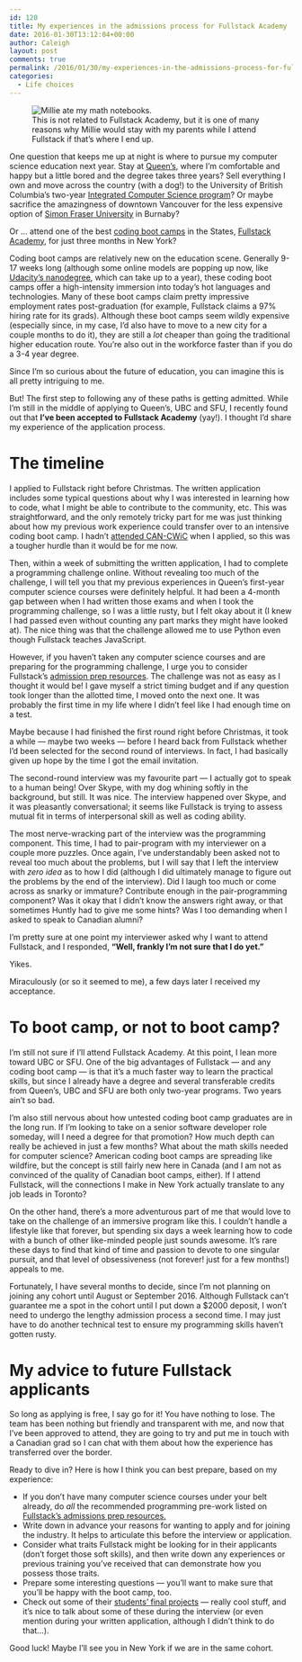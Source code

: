 ```yaml
---
id: 120
title: My experiences in the admissions process for Fullstack Academy
date: 2016-01-30T13:12:04+00:00
author: Caleigh
layout: post
comments: true
permalink: /2016/01/30/my-experiences-in-the-admissions-process-for-fullstack-academy/
categories:
  - Life choices
---
```

<figure><img src="{{ site.baseurl }}/public/posts/chewed1.jpg" alt="Millie ate my math notebooks." sizes="(max-width: 325px) 100vw, 325px" data-recalc-dims="1" /><figcaption>This is not related to Fullstack Academy, but it is one of many reasons why Millie would stay with my parents while I attend Fullstack if that&#8217;s where I end up.</figcaption></figure> 

One question that keeps me up at night is where to pursue my computer science education next year. Stay at [Queen&#8217;s](http://www.cs.queensu.ca/), where I&#8217;m comfortable and happy but a little bored and the degree takes three years? Sell everything I own and move across the country (with a dog!) to the University of British Columbia&#8217;s two-year [Integrated Computer Science program](https://www.cs.ubc.ca/students/undergrad/programs/second-degree)? Or maybe sacrifice the amazingness of downtown Vancouver for the less expensive option of [Simon Fraser University](https://www.sfu.ca/computing.html) in Burnaby?

Or &#8230; attend one of the best [coding boot camps](http://lifehacker.com/will-a-programming-boot-camp-help-me-get-a-coding-job-1695422265) in the States, [Fullstack Academy](http://www.fullstackacademy.com/), for just three months in New York?

Coding boot camps are relatively new on the education scene. Generally 9-17 weeks long (although some online models are popping up now, like [Udacity&#8217;s nanodegree](https://www.udacity.com/), which can take up to a year), these coding boot camps offer a high-intensity immersion into today&#8217;s hot languages and technologies. Many of these boot camps claim pretty impressive employment rates post-graduation (for example, Fullstack claims a 97% hiring rate for its grads). Although these boot camps seem wildly expensive (especially since, in my case, I&#8217;d also have to move to a new city for a couple months to do it), they are still a _lot_ cheaper than going the traditional higher education route. You&#8217;re also out in the workforce faster than if you do a 3-4 year degree.

Since I&#8217;m so curious about the future of education, you can imagine this is all pretty intriguing to me.

But! The first step to following any of these paths is getting admitted. While I&#8217;m still in the middle of applying to Queen&#8217;s, UBC and SFU, I recently found out that **I&#8217;ve been accepted to Fullstack Academy** (yay!). I thought I&#8217;d share my experience of the application process.

# The timeline

I applied to Fullstack right before Christmas. The written application includes some typical questions about why I was interested in learning how to code, what I might be able to contribute to the community, etc. This was straightforward, and the only remotely tricky part for me was just thinking about how my previous work experience could transfer over to an intensive coding boot camp. I hadn&#8217;t [attended CAN-CWiC](http://caleighm.com/2016/01/24/thoughts-on-my-first-canadian-celebration-of-women-in-computing-2016/) when I applied, so this was a tougher hurdle than it would be for me now.

Then, within a week of submitting the written application, I had to complete a programming challenge online. Without revealing too much of the challenge, I will tell you that my previous experiences in Queen&#8217;s first-year computer science courses were definitely helpful. It had been a 4-month gap between when I had written those exams and when I took the programming challenge, so I was a little rusty, but I felt okay about it (I knew I had passed even without counting any part marks they might have looked at). The nice thing was that the challenge allowed me to use Python even though Fullstack teaches JavaScript.

However, if you haven&#8217;t taken any computer science courses and are preparing for the programming challenge, I urge you to consider Fullstack&#8217;s [admission prep resources](http://www.fullstackacademy.com/admissions-preparation). The challenge was not as easy as I thought it would be! I gave myself a strict timing budget and if any question took longer than the allotted time, I moved onto the next one. It was probably the first time in my life where I didn&#8217;t feel like I had enough time on a test.

Maybe because I had finished the first round right before Christmas, it took a while &#8212; maybe two weeks &#8212; before I heard back from Fullstack whether I&#8217;d been selected for the second round of interviews. In fact, I had basically given up hope by the time I got the email invitation.

The second-round interview was my favourite part &#8212; I actually got to speak to a human being! Over Skype, with my dog whining softly in the background, but still. It was nice. The interview happened over Skype, and it was pleasantly conversational; it seems like Fullstack is trying to assess mutual fit in terms of interpersonal skill as well as coding ability.

The most nerve-wracking part of the interview was the programming component. This time, I had to pair-program with my interviewer on a couple more puzzles. Once again, I&#8217;ve understandably been asked not to reveal too much about the problems, but I will say that I left the interview with _zero idea_ as to how I did (although I did ultimately manage to figure out the problems by the end of the interview). Did I laugh too much or come across as snarky or immature? Contribute enough in the pair-programming component? Was it okay that I didn&#8217;t know the answers right away, or that sometimes Huntly had to give me some hints? Was I too demanding when I asked to speak to Canadian alumni?

I&#8217;m pretty sure at one point my interviewer asked why I want to attend Fullstack, and I responded, **&#8220;Well, frankly I&#8217;m not sure that I do yet.&#8221;**

Yikes.

Miraculously (or so it seemed to me), a few days later I received my acceptance.

# To boot camp, or not to boot camp?

I&#8217;m still not sure if I&#8217;ll attend Fullstack Academy. At this point, I lean more toward UBC or SFU. One of the big advantages of Fullstack &#8212; and any coding boot camp &#8212; is that it&#8217;s a much faster way to learn the practical skills, but since I already have a degree and several transferable credits from Queen&#8217;s, UBC and SFU are both only two-year programs. Two years ain&#8217;t so bad.

I&#8217;m also still nervous about how untested coding boot camp graduates are in the long run. If I&#8217;m looking to take on a senior software developer role someday, will I need a degree for that promotion? How much depth can really be achieved in just a few months? What about the math skills needed for computer science? American coding boot camps are spreading like wildfire, but the concept is still fairly new here in Canada (and I am not as convinced of the quality of Canadian boot camps, either). If I attend Fullstack, will the connections I make in New York actually translate to any job leads in Toronto?

On the other hand, there&#8217;s a more adventurous part of me that would love to take on the challenge of an immersive program like this. I couldn&#8217;t handle a lifestyle like that forever, but spending six days a week learning how to code with a bunch of other like-minded people just sounds awesome. It&#8217;s rare these days to find that kind of time and passion to devote to one singular pursuit, and that level of obsessiveness (not forever! just for a few months!) appeals to me.

Fortunately, I have several months to decide, since I&#8217;m not planning on joining any cohort until August or September 2016. Although Fullstack can&#8217;t guarantee me a spot in the cohort until I put down a $2000 deposit, I won&#8217;t need to undergo the lengthy admission process a second time. I may just have to do another technical test to ensure my programming skills haven&#8217;t gotten rusty.

# My advice to future Fullstack applicants

So long as applying is free, I say go for it! You have nothing to lose. The team has been nothing but friendly and transparent with me, and now that I&#8217;ve been approved to attend, they are going to try and put me in touch with a Canadian grad so I can chat with them about how the experience has transferred over the border.

Ready to dive in? Here is how I think you can best prepare, based on my experience:

  * If you don&#8217;t have many computer science courses under your belt already, do _all_ the recommended programming pre-work listed on [Fullstack&#8217;s admissions prep resources.](http://www.fullstackacademy.com/admissions-preparation)
  * Write down in advance your reasons for wanting to apply and for joining the industry. It helps to articulate this before the interview or application.
  * Consider what traits Fullstack might be looking for in their applicants (don&#8217;t forget those soft skills), and then write down any experiences or previous training you&#8217;ve received that can demonstrate how you possess those traits.
  * Prepare some interesting questions &#8212; you&#8217;ll want to make sure that you&#8217;ll be happy with the boot camp, too.
  * Check out some of their [students&#8217; final projects](http://www.fullstackacademy.com/student-gallery) &#8212; really cool stuff, and it&#8217;s nice to talk about some of these during the interview (or even mention during your written application, although I didn&#8217;t think to do that&#8230;).

Good luck! Maybe I&#8217;ll see you in New York if we are in the same cohort.